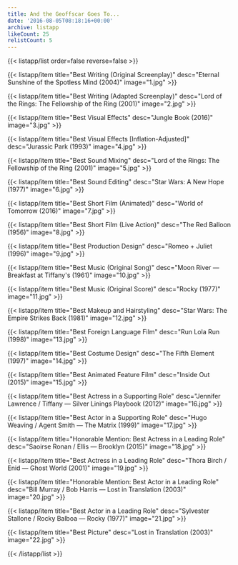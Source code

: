 ```yaml
---
title: And the Geoffscar Goes To...
date: '2016-08-05T08:18:16+00:00'
archive: listapp
likeCount: 25
relistCount: 5
---
```


{{< listapp/list order=false reverse=false >}}

   {{< listapp/item title="Best Writing (Original Screenplay)"
      desc="Eternal Sunshine of the Spotless Mind (2004)"
      image="1.jpg" >}}

   {{< listapp/item title="Best Writing (Adapted Screenplay)"
      desc="Lord of the Rings: The Fellowship of the Ring (2001)"
      image="2.jpg" >}}

   {{< listapp/item title="Best Visual Effects"
      desc="Jungle Book (2016)"
      image="3.jpg" >}}

   {{< listapp/item title="Best Visual Effects [Inflation-Adjusted]"
      desc="Jurassic Park (1993)"
      image="4.jpg" >}}

   {{< listapp/item title="Best Sound Mixing"
      desc="Lord of the Rings: The Fellowship of the Ring (2001)"
      image="5.jpg" >}}

   {{< listapp/item title="Best Sound Editing"
      desc="Star Wars: A New Hope (1977)"
      image="6.jpg" >}}

   {{< listapp/item title="Best Short Film (Animated)"
      desc="World of Tomorrow (2016)"
      image="7.jpg" >}}

   {{< listapp/item title="Best Short Film (Live Action)"
      desc="The Red Balloon (1956)"
      image="8.jpg" >}}

   {{< listapp/item title="Best Production Design"
      desc="Romeo + Juliet (1996)"
      image="9.jpg" >}}

   {{< listapp/item title="Best Music (Original Song)"
      desc="Moon River — Breakfast at Tiffany's (1961)"
      image="10.jpg" >}}

   {{< listapp/item title="Best Music (Original Score)"
      desc="Rocky (1977)"
      image="11.jpg" >}}

   {{< listapp/item title="Best Makeup and Hairstyling"
      desc="Star Wars: The Empire Strikes Back (1981)"
      image="12.jpg" >}}

   {{< listapp/item title="Best Foreign Language Film"
      desc="Run Lola Run (1998)"
      image="13.jpg" >}}

   {{< listapp/item title="Best Costume Design"
      desc="The Fifth Element (1997)"
      image="14.jpg" >}}

   {{< listapp/item title="Best Animated Feature Film"
      desc="Inside Out (2015)"
      image="15.jpg" >}}

   {{< listapp/item title="Best Actress in a Supporting Role"
      desc="Jennifer Lawrence / Tiffany — Silver Linings Playbook (2012)"
      image="16.jpg" >}}

   {{< listapp/item title="Best Actor in a Supporting Role"
      desc="Hugo Weaving / Agent Smith — The Matrix (1999)"
      image="17.jpg" >}}

   {{< listapp/item title="Honorable Mention: Best Actress in a Leading Role"
      desc="Saoirse Ronan / Ellis — Brooklyn (2015)"
      image="18.jpg" >}}

   {{< listapp/item title="Best Actress in a Leading Role"
      desc="Thora Birch / Enid — Ghost World (2001)"
      image="19.jpg" >}}

   {{< listapp/item title="Honorable Mention: Best Actor in a Leading Role"
      desc="Bill Murray / Bob Harris — Lost in Translation (2003)"
      image="20.jpg" >}}

   {{< listapp/item title="Best Actor in a Leading Role"
      desc="Sylvester Stallone / Rocky Balboa — Rocky (1977)"
      image="21.jpg" >}}

   {{< listapp/item title="Best Picture"
      desc="Lost in Translation (2003)"
      image="22.jpg" >}}

{{< /listapp/list >}}
